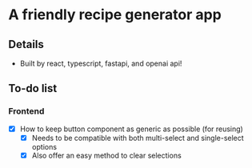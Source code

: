 # A friendly recipe generator app
## Details
- Built by react, typescript, fastapi, and openai api!

## To-do list
### Frontend
- [x] How to keep button component as generic as possible (for reusing)
    - [x] Needs to be compatible with both multi-select and single-select options
    - [x] Also offer an easy method to clear selections